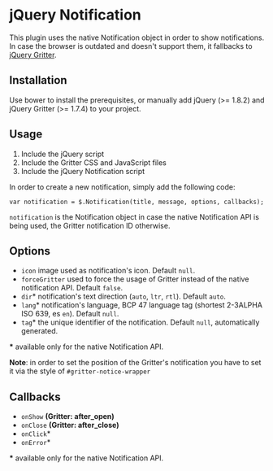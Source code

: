 jQuery Notification
===

This plugin uses the native Notification object in order to show notifications. In case the browser is outdated and doesn't support them, it fallbacks to [jQuery Gritter](https://github.com/jboesch/Gritter).

Installation
---

Use bower to install the prerequisites, or manually add jQuery (>= 1.8.2) and jQuery Gritter (>= 1.7.4) to your project.

Usage
---
1. Include the jQuery script
2. Include the Gritter CSS and JavaScript files
3. Include the jQuery Notification script

In order to create a new notification, simply add the following code:

    var notification = $.Notification(title, message, options, callbacks);

`notification` is the Notification object in case the native Notification API is being used, the Gritter notification ID otherwise.

Options
---

- `icon` image used as notification's icon. Default `null`.
- `forceGritter` used to force the usage of Gritter instead of the native notification API. Default `false`.
- `dir`* notification's text direction (`auto`, `ltr`, `rtl`). Default `auto`.
- `lang`* notification's language, BCP 47 language tag (shortest 2-3ALPHA ISO 639, es `en`). Default `null`.
- `tag`* the unique identifier of the notification. Default `null`, automatically generated.

__*__ available only for the native Notification API.

**Note**: in order to set the position of the Gritter's notification you have to set it via the style of `#gritter-notice-wrapper`

Callbacks
---

- `onShow` __(Gritter: after_open)__
- `onClose` __(Gritter: after_close)__
- `onClick`*
- `onError`*

__*__ available only for the native Notification API.